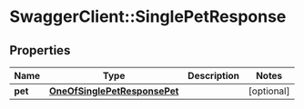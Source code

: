 # SwaggerClient::SinglePetResponse

## Properties
Name | Type | Description | Notes
------------ | ------------- | ------------- | -------------
**pet** | [**OneOfSinglePetResponsePet**](OneOfSinglePetResponsePet.md) |  | [optional] 

